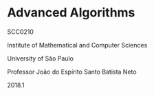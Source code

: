 # Advanced Algorithms
SCC0210

Institute of Mathematical and Computer Sciences

University of São Paulo

Professor João do Espírito Santo Batista Neto

2018.1
